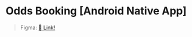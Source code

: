 # Odds Booking [Android Native App]

> Figma: [🔗 Link!](https://www.figma.com/file/CqVmPIpZ5hYuQJgtBEl5rD/OddsBooking---Mobile)
